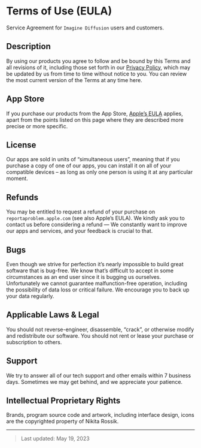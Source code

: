 # Terms of Use (EULA)

Service Agreement for `Imagine Diffusion` users and customers.

## Description

By using our products you agree to follow and be bound by this Terms and all revisions of it, including those set forth in our [Privacy Policy](PRIVACY.MD), which may be updated by us from time to time without notice to you. You can review the most current version of the Terms at any time here.

## App Store

If you purchase our products from the App Store, [Apple’s EULA](https://www.apple.com/legal/internet-services/itunes/dev/stdeula/) applies, apart from the points listed on this page where they are described more precise or more specific.


## License

Our apps are sold in units of “simultaneous users”, meaning that if you purchase a copy of one of our apps, you can install it on all of your compatible devices – as long as only one person is using it at any particular moment.

## Refunds

You may be entitled to request a refund of your purchase on `reportaproblem.apple.com` (see also Apple’s EULA). We kindly ask you to contact us before considering a refund — We constantly want to improve our apps and services, and your feedback is crucial to that.

## Bugs

Even though we strive for perfection it’s nearly impossible to build great software that is bug-free. We know that’s difficult to accept in some circumstances as an end user since it is bugging us ourselves. Unfortunately we cannot guarantee malfunction-free operation, including the possibility of data loss or critical failure. We encourage you to back up your data regularly.

## Applicable Laws & Legal

You should not reverse-engineer, disassemble, “crack”, or otherwise modify and redistribute our software. You should not rent or lease your purchase or subscription to others.


## Support

We try to answer all of our tech support and other emails within 7 business days. Sometimes we may get behind, and we appreciate your patience.

## Intellectual Proprietary Rights

Brands, program source code and artwork, including interface design, icons are the copyrighted property of Nikita Rossik. 

---

> Last updated: May 19, 2023

